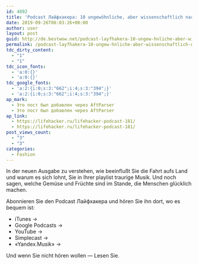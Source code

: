 ```yaml
---
id: 4892
title: 'Podcast Лайфхакера: 10 ungewöhnliche, aber wissenschaftlich nachgewiesenen Möglichkeiten, sich aufzumuntern'
date: 2019-09-26T06:03:26+00:00
author: user
layout: post
guid: http://de.bestwow.net/podcast-layfhakera-10-ungew-hnliche-aber-wissenschaftlich-nachgewiesenen-m-glichkeiten-sich-aufzumuntern/
permalink: /podcast-layfhakera-10-ungew-hnliche-aber-wissenschaftlich-nachgewiesenen-m-glichkeiten-sich-aufzumuntern/
tdc_dirty_content:
  - "1"
  - "1"
tdc_icon_fonts:
  - 'a:0:{}'
  - 'a:0:{}'
tdc_google_fonts:
  - 'a:2:{i:0;s:3:"662";i:4;s:3:"394";}'
  - 'a:2:{i:0;s:3:"662";i:4;s:3:"394";}'
ap_mark:
  - Это пост был добавлен через AftParser
  - Это пост был добавлен через AftParser
ap_link:
  - https://lifehacker.ru/lifehacker-podcast-181/
  - https://lifehacker.ru/lifehacker-podcast-181/
post_views_count:
  - "3"
  - "3"
categories:
  - Fashion
---
```

In der neuen Ausgabe zu verstehen, wie beeinflußt Sie die Fahrt aufs Land und warum es sich lohnt, Sie in Ihrer playlist traurige Musik. Und noch sagen, welche Gemüse und Früchte sind im Stande, die Menschen glücklich machen.</p> 

Abonnieren Sie den Podcast Лайфхакера und hören Sie ihn dort, wo es bequem ist:

  * iTunes →
  * Google Podcasts →
  * YouTube →
  * Simplecast →
  * «Yandex.Musik» →

Und wenn Sie nicht hören wollen — Lesen Sie.